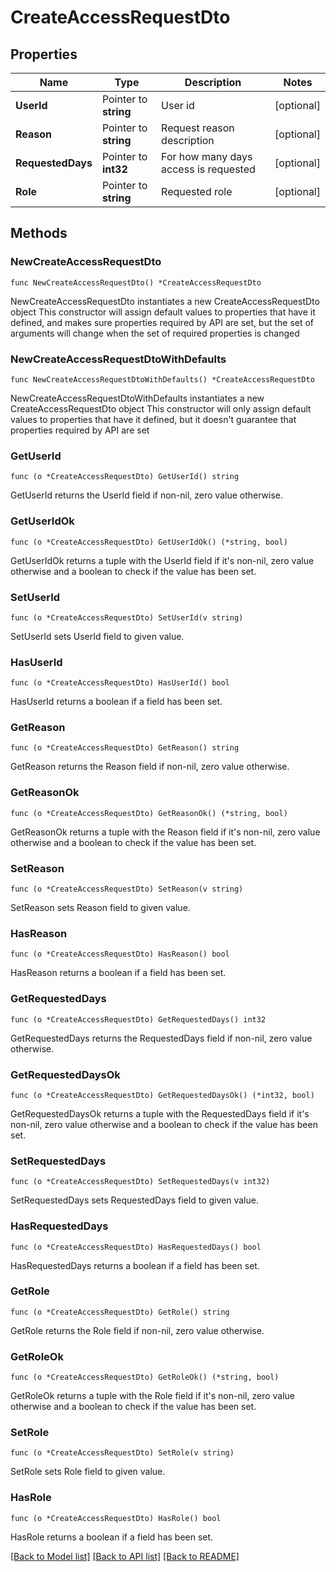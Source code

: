 # CreateAccessRequestDto

## Properties

Name | Type | Description | Notes
------------ | ------------- | ------------- | -------------
**UserId** | Pointer to **string** | User id | [optional] 
**Reason** | Pointer to **string** | Request reason description | [optional] 
**RequestedDays** | Pointer to **int32** | For how many days access is requested | [optional] 
**Role** | Pointer to **string** | Requested role | [optional] 

## Methods

### NewCreateAccessRequestDto

`func NewCreateAccessRequestDto() *CreateAccessRequestDto`

NewCreateAccessRequestDto instantiates a new CreateAccessRequestDto object
This constructor will assign default values to properties that have it defined,
and makes sure properties required by API are set, but the set of arguments
will change when the set of required properties is changed

### NewCreateAccessRequestDtoWithDefaults

`func NewCreateAccessRequestDtoWithDefaults() *CreateAccessRequestDto`

NewCreateAccessRequestDtoWithDefaults instantiates a new CreateAccessRequestDto object
This constructor will only assign default values to properties that have it defined,
but it doesn't guarantee that properties required by API are set

### GetUserId

`func (o *CreateAccessRequestDto) GetUserId() string`

GetUserId returns the UserId field if non-nil, zero value otherwise.

### GetUserIdOk

`func (o *CreateAccessRequestDto) GetUserIdOk() (*string, bool)`

GetUserIdOk returns a tuple with the UserId field if it's non-nil, zero value otherwise
and a boolean to check if the value has been set.

### SetUserId

`func (o *CreateAccessRequestDto) SetUserId(v string)`

SetUserId sets UserId field to given value.

### HasUserId

`func (o *CreateAccessRequestDto) HasUserId() bool`

HasUserId returns a boolean if a field has been set.

### GetReason

`func (o *CreateAccessRequestDto) GetReason() string`

GetReason returns the Reason field if non-nil, zero value otherwise.

### GetReasonOk

`func (o *CreateAccessRequestDto) GetReasonOk() (*string, bool)`

GetReasonOk returns a tuple with the Reason field if it's non-nil, zero value otherwise
and a boolean to check if the value has been set.

### SetReason

`func (o *CreateAccessRequestDto) SetReason(v string)`

SetReason sets Reason field to given value.

### HasReason

`func (o *CreateAccessRequestDto) HasReason() bool`

HasReason returns a boolean if a field has been set.

### GetRequestedDays

`func (o *CreateAccessRequestDto) GetRequestedDays() int32`

GetRequestedDays returns the RequestedDays field if non-nil, zero value otherwise.

### GetRequestedDaysOk

`func (o *CreateAccessRequestDto) GetRequestedDaysOk() (*int32, bool)`

GetRequestedDaysOk returns a tuple with the RequestedDays field if it's non-nil, zero value otherwise
and a boolean to check if the value has been set.

### SetRequestedDays

`func (o *CreateAccessRequestDto) SetRequestedDays(v int32)`

SetRequestedDays sets RequestedDays field to given value.

### HasRequestedDays

`func (o *CreateAccessRequestDto) HasRequestedDays() bool`

HasRequestedDays returns a boolean if a field has been set.

### GetRole

`func (o *CreateAccessRequestDto) GetRole() string`

GetRole returns the Role field if non-nil, zero value otherwise.

### GetRoleOk

`func (o *CreateAccessRequestDto) GetRoleOk() (*string, bool)`

GetRoleOk returns a tuple with the Role field if it's non-nil, zero value otherwise
and a boolean to check if the value has been set.

### SetRole

`func (o *CreateAccessRequestDto) SetRole(v string)`

SetRole sets Role field to given value.

### HasRole

`func (o *CreateAccessRequestDto) HasRole() bool`

HasRole returns a boolean if a field has been set.


[[Back to Model list]](../README.md#documentation-for-models) [[Back to API list]](../README.md#documentation-for-api-endpoints) [[Back to README]](../README.md)


